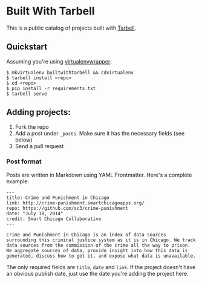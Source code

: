 Built With Tarbell
==================

This is a public catalog of projects built with [Tarbell](https://github.com/tarbell-project/tarbell). 


Quickstart
----------

Assuming you're using [virtualenvwrapper](https://virtualenvwrapper.readthedocs.org/en/latest/):

    $ mkvirtualenv builtwithtarbell && cdvirtualenv
    $ tarbell install <repo>
    $ cd <repo>
    $ pip install -r requirements.txt
    $ tarbell serve


Adding projects:
----------------

1. Fork the repo
2. Add a post under `_posts`. Make sure it has the necessary fields (see below)
3. Send a pull request


### Post format

Posts are written in Markdown using YAML Frontmatter. Here's a complete example:

    ---
    title: Crime and Punishment in Chicago
    link: http://crime-punishment.smartchicagoapps.org/
    repo: https://github.com/sc3/crime-punishment
    date: "July 18, 2014"
    credit: Smart Chicago Collaborative
    ---

    Crime and Punishment in Chicago is an index of data sources surrounding this criminal justice system as it is in Chicago. We track data sources from the commission of the crime all the way to prison. We aggregate sources of data, provide insight into how this data is generated, discuss how to get it, and expose what data is unavailable.

The only required fields are `title`, `date` and `link`. If the project doesn't have an obvious publish date, just use the date you're adding the project here.

